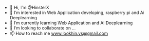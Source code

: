 - 👋 Hi, I’m @HinsterX
- 👀 I’m interested in Web Application developing, raspberry pi and Ai Deeplearning
- 🌱 I’m currently learning Web Application and Ai Deeplearning
- 💞️ I’m looking to collaborate on ...
- 📫 How to reach me www.lookhin.vs@gmail.com

<!---
HinsterX/HinsterX is a ✨ special ✨ repository because its `README.md` (this file) appears on your GitHub profile.
You can click the Preview link to take a look at your changes.
--->
